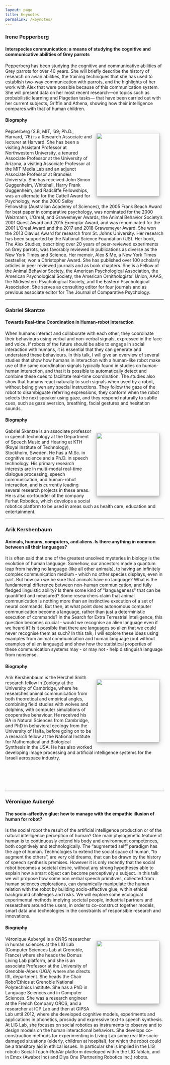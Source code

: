 ```yaml
---
layout: page
title: Keynotes
permalink: /keynotes/
---
```


### Irene Pepperberg

#### **Interspecies communication: a means of studying the cognitive and communicative abilities of Grey parrots**

Pepperberg has been studying the cognitive and communicative abilities of Grey parrots for over 40 years. She will briefly describe the history of research on avian abilities, the training techniques that she has used to establish two-way communication with parrots, and the highlights of her work with Alex that were possible because of this communication system. She will present data on her most recent research—on topics such as probabilistic learning and Piagetian tasks— that have been carried out with her current subjects, Griffin and Athena, showing how their intelligence compares with that of human children.


#### Biography
<img style="float:right; width: 200px; right; margin: 1em; overflow: auto; box-shadow: 0 4px 8px 0 rgba(0, 0, 0, 0.2), 0 6px 20px 0 rgba(0, 0, 0, 0.19);" src="{{ site.baseurl }}/assets/photo_irene_small.jpg">

Pepperberg  (S.B, MIT, ’69; Ph.D., Harvard, ’76) is a Research Associate and lecturer at Harvard. She has been a visiting Assistant Professor at Northwestern University, a tenured Associate Professor at the University of Arizona, a visiting Associate Professor at the MIT Media Lab and an adjunct Associate Professor at Brandeis University. She has received John Simon Guggenheim, Whitehall, Harry Frank Guggenheim, and Radcliffe Fellowships, was an alternate for the Cattell Award for Psychology, won the 2000 Selby Fellowship (Australian Academy of Sciences), the 2005 Frank Beach Award for best paper in comparative psychology, was nominated for the 2000 Weizmann, L'Oreal, and Grawemeyer Awards, the Animal Behavior Society’s  2001 Quest Award and 2015 Exemplar Award, and was renominated for the 2001 L'Oreal Award and the 2017 and 2018 Grawemeyer Award. She won the 2013 Clavius Award for research from St. Johns University. Her research has been supported by the National Science Foundation (US).  Her book, The Alex Studies, describing over 20 years of peer-reviewed experiments on Grey parrots, was favorably reviewed in publications as diverse as the New York Times and Science. Her memoir, Alex & Me, a New York Times bestseller, won a Christopher Award. She has published over 100 scholarly articles in peer reviewed journals and as book chapters. She is a Fellow of the Animal Behavior Society, the American Psychological Association, the American Psychological Society, the American Ornithologists' Union, AAAS, the Midwestern Psychological Society, and the Eastern Psychological Association. She serves as consulting editor for four journals and as previous associate editor for The Journal of Comparative Psychology.

<hr/>

### Gabriel Skantze

#### **Towards Real-time Coordination in Human-robot Interaction**

When humans interact and collaborate with each other, they coordinate their behaviours using verbal and non-verbal signals, expressed in the face and voice. If robots of the future should be able to engage in social interaction with humans, it is essential that they can generate and understand these behaviours. In this talk, I will give an overview
of several studies that show how humans in interaction with a human-like robot make use of the same coordination signals typically found in studies on human-human interaction, and that it is possible to automatically detect and combine these cues to facilitate real-time coordination. The studies also show that humans react naturally to such signals when used by a robot, without being given any special instructions. They follow the gaze of the robot to disambiguate referring expressions, they conform when the robot selects the next speaker using gaze, and they respond naturally to subtle cues, such as gaze aversion, breathing, facial gestures and hesitation sounds.


#### Biography
<img style="float:right; width: 200px; right; margin: 1em; overflow: auto; box-shadow: 0 4px 8px 0 rgba(0, 0, 0, 0.2), 0 6px 20px 0 rgba(0, 0, 0, 0.19);" src="{{ site.baseurl }}/assets/photo_gabriel_small.jpg">

Gabriel Skantze is an associate professor in speech technology at the
Department of Speech Music and Hearing at KTH (Royal Institute of
Technology), Stockholm, Sweden. He has a M.Sc. in cognitive science
and a Ph.D. in speech technology. His primary research interests are
in multi-modal real-time dialogue processing, speech communication,
and human-robot interaction, and is currently leading several research
projects in these areas. He is also co-founder of the company Furhat
Robotics, which develops a social robotics platform to be used in
areas such as health care, education and entertainment.

<hr/>

### Arik Kershenbaum

#### **Animals, humans, computers, and aliens. Is there anything in common between all their languages?**
It is often said that one of the greatest unsolved mysteries in biology is the evolution of human language. Somehow, our ancestors made a quantum leap from having no language (like all other animals), to having an infinitely complex communication medium - which no other species displays, even in part. But how can we be sure that animals have no language? What is the fundamental difference between non-human communication, and fully fledged linguistic ability? Is there some kind of "languageness" that can be quantified and measured? Some researchers claim that animal communication is nothing more than an instinctive execution of a set of neural commands. But then, at what point does autonomous computer communication become a language, rather than just a deterministic execution of commands? In the Search for Extra Terrestrial Intelligence, this question becomes crucial - would we recognise an alien language even if we heard it? Is it possible that there are languages so alien that we could never recognise them as such? In this talk, I will explore these ideas using examples from animal communication and human language (but without examples of alien language) and show how the statistical properties of these communication systems may - or may not - help distinguish language from nonsense.

#### Biography
<img style="float:right; width: 200px; right; margin: 1em; overflow: auto; box-shadow: 0 4px 8px 0 rgba(0, 0, 0, 0.2), 0 6px 20px 0 rgba(0, 0, 0, 0.19);" src="{{ site.baseurl }}/assets/photo_arik.jpeg">

Arik Kershenbaum is the Herchel Smith research fellow in Zoology at the University of Cambridge, where he researches animal communication from both theoretical and empirical angles, combining field studies with wolves and dolphins, with computer simulations of cooperative behaviour. He received his BA in Natural Sciences from Cambridge, and PhD in behavioral ecology from the University of Haifa, before going on to be a research fellow at the National Institute for Mathematical and Biological Synthesis in the USA. He has also worked developing image processing and artificial intelligence systems for the Israeli aerospace industry.

<br/>
<br/>
<br/>
<br/>

<hr/>

### Véronique Aubergé

#### **The socio-affective glue: how to manage with the empathic illusion of human for robot?**

Is the social robot the result of the artificial intelligence production or of the natural intelligence perception of human?  One main phylogenetic feature of human is to continuously extend his body and environment competences, both cognitively and technologically. The “augmented self” paradigm has the age of human. Technologies to extend the social space of human, “to augment the others”, are very old dreams, that can be drawn by the history of speech synthesis premises. However it is only recently that the social robot becomes a societal desire, without any strong hypotheses able to explain how a smart object can become perceptively a subject. In this talk we will propose how some non verbal speech primitives, collected from human sciences explorations, can dynamically manipulate the human relation with the robot by building socio-affective glue, within ethical background challenges and risks. We will explore some ecological experimental methods implying societal people, industrial partners and researchers around the users, in order to co-construct together models, smart data and technologies in the constraints of responsible research and innovations.

#### Biography

<img style="float:right; width: 200px; right; margin: 1em; overflow: auto; box-shadow: 0 4px 8px 0 rgba(0, 0, 0, 0.2), 0 6px 20px 0 rgba(0, 0, 0, 0.19);" src="{{ site.baseurl }}/assets/photo_veronique.jpg">

Véronique Aubergé is a CNRS researcher in human sciences at the LIG Lab (Computer Sciences Lab at Grenoble, France) where she heads the Domus Living Lab platform, and she is an associate Professor at the University of Grenoble-Alpes (UGA) where she directs I3L department. She heads the Chair Robo’Ethics at Grenoble National Polytechnics Institute. She has a PhD in Language Sciences and in Computer Sciences. She was a research engineer at the French Company OROS, and a researcher at ICP Lab and then at GIPSA Lab until 2012, where she developed cognitive models, experiments and applications in phonetics, prosody and expressive text-to speech synthesis. At LIG Lab, she focuses on social robotics as instruments to observe and to design models on the human interactional behaviors. She develops co-construction methods for experimenting in Living Lab some real life socio-damaged situations (elderly, children at hospital), for which the robot could be a transitory aid in ethical issues. In particular she is implied in the LIG robotic Social-Touch-RobAir platform developed within the LIG fablab, and in Emox (Awabot Inc) and Diya One (Partnering Robotics Inc.) robots.


